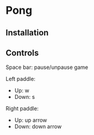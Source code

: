 # Pong

## Installation

## Controls

Space bar: pause/unpause game

Left paddle:
- Up: w
- Down: s

Right paddle:
- Up: up arrow
- Down: down arrow
